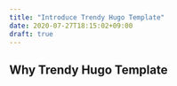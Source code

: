 ```yaml
---
title: "Introduce Trendy Hugo Template"
date: 2020-07-27T18:15:02+09:00
draft: true
---
```


## Why Trendy Hugo Template